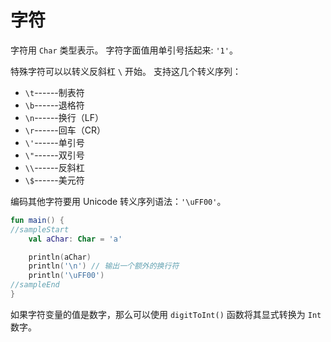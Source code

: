 # 字符

字符用 `Char` 类型表示。 字符字面值用单引号括起来: `'1'`。

特殊字符可以以转义反斜杠 `\` 开始。 支持这几个转义序列：

* `\t`------制表符
* `\b`------退格符
* `\n`------换行（LF）
* `\r`------回车（CR）
* `\'`------单引号
* `\"`------双引号
* `\\`------反斜杠
* `\$`------美元符

编码其他字符要用 Unicode 转义序列语法：`'\uFF00'`。

```kotlin
fun main() {
//sampleStart
    val aChar: Char = 'a'

    println(aChar)
    println('\n') // 输出一个额外的换行符
    println('\uFF00')
//sampleEnd
}
```

如果字符变量的值是数字，那么可以使用 `digitToInt()` 函数将其显式转换为 `Int` 数字。
